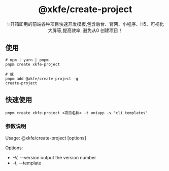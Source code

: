<h1 align="center">@xkfe/create-project</h1>

<p align="center">✨开箱即用的前端各种项目快速开发模板,包含后台、官网、小程序、H5、可视化大屏等,提高效率, 避免从0 创建项目！</p>

## 使用

```shell
# npm | yarn | pnpm
pnpm create xkfe-project

# 或
pnpm add @xkfe/create-project -g
create-project
```

## 快速使用

```shell
pnpm create xkfe-project <项目名称> -t uniapp -s "cli templates"
```

### 参数说明

Usage: @xkfe/create-project <project-name> [options]

Options:

- -V, --version              output the version number
- -t, --template <template>  Specify the frontend template
- -s, --source <source>      Specify the source to pull template from (**cli templates** ~~github~~, ~~gitee~~)
- -h, --help                 display help for command

## 模板列表

> Tip:
>
> github: [create-project/templates](https://github.com/xkfe/project-templates/tree/main/create-project/tree/main/templates) **/** gitee: [create-project/templates](https://gitee.com/XKFE/create-project/tree/main/templates) 下文件
>
> - [ ] ***[uniapp](https://github.com/xkfe/project-templates/tree/main/templates/uniapp)***
> - [ ] ***[Vue + ECharts 自适应数据大屏](https://github.com/xkfe/project-templates/tree/main/templates/vue-data-visual)***

## 模板截图
